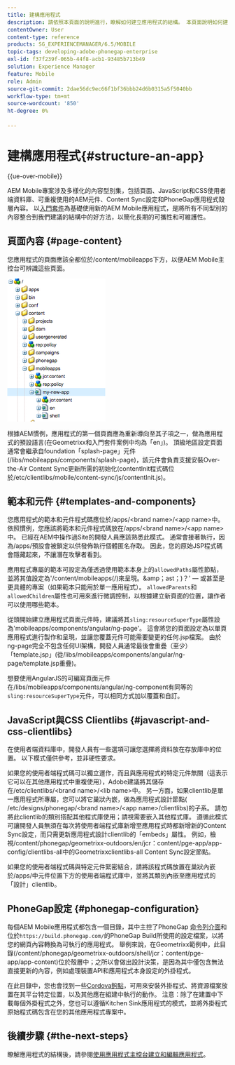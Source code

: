 ```yaml
---
title: 建構應用程式
description: 請依照本頁面的說明進行，瞭解如何建立應用程式的結構。 本頁面說明如何建構範本和元件，以及JavaScript和CSS Clientlibs的相關資訊。
contentOwner: User
content-type: reference
products: SG_EXPERIENCEMANAGER/6.5/MOBILE
topic-tags: developing-adobe-phonegap-enterprise
exl-id: f37f239f-065b-44f8-acb1-93485b713b49
solution: Experience Manager
feature: Mobile
role: Admin
source-git-commit: 2dae56dc9ec66f1bf36bbb24d6b0315a5f5040bb
workflow-type: tm+mt
source-wordcount: '850'
ht-degree: 0%

---
```


# 建構應用程式{#structure-an-app}

{{ue-over-mobile}}

AEM Mobile專案涉及多樣化的內容型別集，包括頁面、JavaScript和CSS使用者端資料庫、可重複使用的AEM元件、Content Sync設定和PhoneGap應用程式殼層內容。 以[入門套件](https://github.com/Adobe-Marketing-Cloud-Apps/aem-phonegap-starter-kit)為基礎使用新的AEM Mobile應用程式，是將所有不同型別的內容整合到我們建議的結構中的好方法，以簡化長期的可攜性和可維護性。

## 頁面內容 {#page-content}

您應用程式的頁面應該全都位於/content/mobileapps下方，以便AEM Mobile主控台可辨識這些頁面。

![chlimage_1-52](assets/chlimage_1-52.png)

根據AEM慣例，應用程式的第一個頁面應為重新導向至其子項之一，做為應用程式的預設語言(在Geometrixx和入門套件案例中均為「en」)。 頂級地區設定頁面通常會繼承自foundation「splash-page」元件(/libs/mobileapps/components/splash-page)，該元件會負責支援安裝Over-the-Air Content Sync更新所需的初始化(contentInit程式碼位於/etc/clientlibs/mobile/content-sync/js/contentInit.js)。

## 範本和元件 {#templates-and-components}

您應用程式的範本和元件程式碼應位於/apps/&lt;brand name>/&lt;app name>中。 依照慣例，您應該將範本和元件程式碼放在/apps/&lt;brand name>/&lt;app name>中。 已經在AEM中操作過Site的開發人員應該熟悉此模式。 通常會接著執行，因為/apps/預設會被鎖定以供發佈執行個體匿名存取。 因此，您的原始JSP程式碼會隱藏起來，不讓潛在攻擊者看到。

應用程式專屬的範本可設定為僅透過使用範本本身上的`allowedPaths`屬性節點，並將其值設定為&#39;/content/mobileapps(/)來呈現。&amp;amp；ast；)？&#39;  — 或甚至是更具體的專案（如果範本只能用於單一應用程式）。 `allowedParents`和`allowedChildren`屬性也可用來進行微調控制，以根據建立新頁面的位置，讓作者可以使用哪些範本。

從頭開始建立應用程式頁面元件時，建議將其`sling:resourceSuperType`屬性設為&#39;mobileapps/components/angular/ng-page&#39;。 這會將您的頁面設定為以單頁應用程式進行製作和呈現，並讓您覆蓋元件可能需要變更的任何.jsp檔案。 由於ng-page完全不包含任何UI架構，開發人員通常最後會重疊（至少）「template.jsp」(從/libs/mobileapps/components/angular/ng-page/template.jsp重疊)。

想要使用AngularJS的可編寫頁面元件在/libs/mobileapps/components/angular/ng-component有同等的`sling:resourceSuperType`元件，可以相同方式加以覆蓋和自訂。

## JavaScript與CSS Clientlibs {#javascript-and-css-clientlibs}

在使用者端資料庫中，開發人員有一些選項可讓您選擇將資料放在存放庫中的位置。 以下模式僅供參考，並非硬性要求。

如果您的使用者端程式碼可以獨立運作，而且與應用程式的特定元件無關（這表示它可以在其他應用程式中重複使用），Adobe建議將其儲存在/etc/clientlibs/&lt;brand name>/&lt;lib name>中。 另一方面，如果clientlib是單一應用程式所專屬，您可以將它巢狀內嵌，做為應用程式設計節點( /etc/designs/phonegap/&lt;brand name>/&lt;app name>/clientlibs)的子系。 請勿將此clientlib的類別搭配其他程式庫使用；請視需要嵌入其他程式庫。 遵循此模式可讓開發人員無須在每次將使用者端程式庫新增至應用程式時都新增新的Content Sync設定，而只需更新應用程式設計clientlib的「embeds」屬性。 例如，檢視/content/phonegap/geometrixx-outdoors/en/jcr：content/pge-app/app-config/clientlibs-all中的Geometrixxclientlibs-all Content Sync設定節點。

如果您的使用者端程式碼與特定元件緊密結合，請將該程式碼放置在巢狀內嵌於/apps/中元件位置下方的使用者端程式庫中，並將其類別內嵌至應用程式的「設計」clientlib。

## PhoneGap設定 {#phonegap-configuration}

每個AEM Mobile應用程式都包含一個目錄，其中主控了PhoneGap [命令列介面](https://github.com/phonegap/phonegap-cli)和位於`https://build.phonegap.com/`的PhoneGap Build所使用的設定檔案，以將您的網頁內容轉換為可執行的應用程式。 舉例來說，在Geometrixx範例中，此目錄(/content/phonegap/geometrixx-outdoors/shell/jcr：content/pge-app/app-content)位於殼層中；之所以會做出設計決策，是因為其中僅包含無法直接更新的內容，例如處理裝置API和應用程式本身設定的外掛程式。

在此目錄中，您也會找到一些[Cordova鉤點](https://cordova.apache.org/docs/en/dev/guide/appdev/hooks/index.html#Hooks%20Guide)，可用來安裝外掛程式、將資源檔案放置在其平台特定位置，以及其他應在組建中執行的動作。 注意：除了在建置中下載每個外掛程式之外，您也可以遵循Kitchen Sink應用程式的模式，並將外掛程式原始程式碼<!-- THIS URL IS 404 (https://github.com/blefebvre/aem-phonegap-kitchen-sink/tree/master/content/src/main/content/jcr_root/content/phonegap/kitchen-sink/shell/_jcr_content/pge-app/app-content/phonegap/plugins) -->包含在您的其他應用程式專案中。

## 後續步驟 {#the-next-steps}

瞭解應用程式的結構後，請參閱[使用應用程式主控台建立和編輯應用程式](/help/mobile/phonegap-apps-console.md)。
